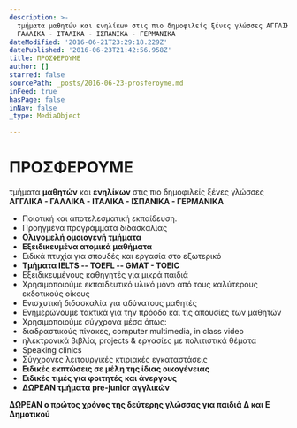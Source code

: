 ```yaml
---
description: >-
  τμήματα μαθητών και ενηλίκων στις πιο δημοφιλείς ξένες γλώσσες ΑΓΓΛΙΚΑ -
  ΓΑΛΛΙΚΑ - ΙΤΑΛΙΚΑ - ΙΣΠΑΝΙΚΑ - ΓΕΡΜΑΝΙΚΑ
dateModified: '2016-06-21T23:29:18.229Z'
datePublished: '2016-06-23T21:42:56.958Z'
title: ΠΡΟΣΦΕΡΟΥΜΕ
author: []
starred: false
sourcePath: _posts/2016-06-23-prosferoyme.md
inFeed: true
hasPage: false
inNav: false
_type: MediaObject

---
```

# ΠΡΟΣΦΕΡΟΥΜΕ

τμήματα **μαθητών** και **ενηλίκων** στις πιο δημοφιλείς ξένες γλώσσες **ΑΓΓΛΙΚΑ - ΓΑΛΛΙΚΑ - ΙΤΑΛΙΚΑ - ΙΣΠΑΝΙΚΑ - ΓΕΡΜΑΝΙΚΑ**

* Ποιοτική και αποτελεσματική εκπαίδευση.
* Προηγμένα προγράμματα διδασκαλίας
* **Ολιγομελή ομοιογενή τμήματα**
* **Εξειδικευμένα ατομικά μαθήματα**
* Ειδικά πτυχία για σπουδές και εργασία στο εξωτερικό
* **Τμήματα IELTS -- TOEFL -- GMAT - TOEIC**
* Εξειδικευμένους καθηγητές για μικρά παιδιά
* Χρησιμοποιούμε εκπαιδευτικό υλικό μόνο από τους καλύτερους εκδοτικούς οίκους
* Ενισχυτική διδασκαλία για αδύνατους μαθητές
* Ενημερώνουμε τακτικά για την πρόοδο και τις απουσίες των μαθητών
* Χρησιμοποιούμε σύγχρονα μέσα όπως:
* διαδραστικούς πίνακες, computer multimedia, in class video
* ηλεκτρονικά βιβλία, projects & εργασίες με πολιτιστικά θέματα
* Speaking clinics
* Σύγχρονες λειτουργικές κτιριακές εγκαταστάσεις
* **Ειδικές εκπτώσεις σε μέλη της ίδιας οικογένειας**
* **Ειδικές τιμές για φοιτητές και άνεργους**
* **ΔΩΡΕΑΝ τμήματα pre-junior αγγλικών**

**ΔΩΡΕΑΝ ο πρώτος χρόνος της δεύτερης γλώσσας για παιδιά Δ και Ε Δημοτικού**